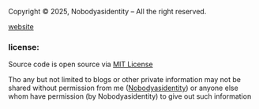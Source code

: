 Copyright © 2025, Nobodyasidentity – All the right reserved.

[website](https://nobodyasidentity.github.io/)
### license:
Source code is open source via [MIT License](https://github.com/Nobodyasidentity/Nobodyasidentity.github.io/blob/main/MIT-LICENSE)

Tho any but not limited to blogs or other private information may not be shared without permission from me ([Nobodyasidentity](https://github.com/Nobodyasidentity)) or anyone else whom have permission (by Nobodyasidentity) to give out such information
